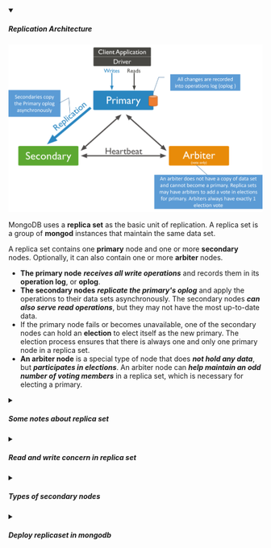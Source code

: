<!-- https://brandfolder.com/workbench/extract-text-from-image -->
<!-- ![for root](/img/interviews/angular/forroot.png) -->

<details open>
<summary><h5>Replication Architecture</h5></summary>

![Replication Architecture](/img/interviews/mongodb/replicaset.png)

MongoDB uses a **replica set** as the basic unit of replication. A replica set is a group of **mongod** instances that maintain the same data set. 

A replica set contains one **primary** node and one or more **secondary** nodes. Optionally, it can also contain one or more **arbiter** nodes.

- **The primary node** ***receives all write operations*** and records them in its **operation log**, or **oplog**. 
- **The secondary nodes** ***replicate the primary's oplog*** and apply the operations to their data sets asynchronously. The secondary nodes ***can also serve read operations***, but they may not have the most up-to-date data.
- If the primary node fails or becomes unavailable, one of the secondary nodes can hold an **election** to elect itself as the new primary. The election process ensures that there is always one and only one primary node in a replica set.
- **An arbiter node** is a special type of node that does ***not hold any data***, but ***participates in elections***. An arbiter node can ***help maintain an odd number of voting members*** in a replica set, which is necessary for electing a primary.

</details>

<details>
<summary><h5>Some notes about replica set</h5></summary>

- A replica set can have ***up to 50 members***, but ***only 7 members can vote*** in elections.
- A replica set can have ***only one primary node at a time***, and it must have a majority of voting members online to elect or maintain a primary node.
-  A replica set ***should have an odd number of voting members***. If a replica set has an even number of voting members, and half of them vote for one candidate and half of them vote for another candidate, then there is no clear winner and the election fails.
- A replica set can have different types of secondary nodes, such as hidden nodes, delayed nodes, or non-voting nodes, for different purposes.
- A replica set can use authentication and encryption to secure the communication between the members.
- A replica set can use tags to group the members by location, function, or hardware configuration. Tags can be used to control read preferences and write concerns.

</details>

<details>
<summary><h5>Read and write concern in replica set</h5></summary>

Read and write concern in replica set are options that allow you to control the consistency and durability of the data read and written from replica sets.

- To read data from the primary node only, you can use the following read concern:

```json
{ readConcern: { level: "local" } }
```

- To read data that has been acknowledged by a majority of the replica set members, you can use the following read concern:

```json
{ readConcern: { level: "majority" } }
```

- To read data that reflects all successful writes issued with a majority write concern and that are acknowledged by the current primary node, you can use the following read concern:

```json
{ readConcern: { level: "linearizable" } }
```

- To read data from any available replica set member, regardless of whether the data may be rolled back or not, you can use the following read concern:

```json
{ readConcern: { level: "available" } }
```

- To read data from a specific point in time that reflects the majority committed state of the data, you can use the following read concern:

```json
{ readConcern: { level: "snapshot" } }
```

![write concern](/img/interviews/mongodb/write-concern.png)

- To write data to the primary node only, you can use the following write concern:

```json
{ writeConcern: { w: 1 } }
```

- To write data to a majority of the replica set members, you can use the following write concern:

```json
{ writeConcern: { w: "majority" } }
```

- To write data to at least three replica set members, you can use the following write concern:

```json
{ writeConcern: { w: 3 } }
```

- To write data to a specific set of replica set members that have a certain tag, you can use the following write concern:

```json
{ writeConcern: { w: "<tag>" } }
```

- To write data with a timeout of 10 seconds, you can use the following write concern:

```json
{ writeConcern: { w: "majority", wtimeout: 10000 } }
```

:::note

A majority of the replica set members is the smallest number of members that constitutes more than half of the voting members in the replica set. For example, if a replica set has 5 voting members, a majority is 3. If a replica set has 6 voting members, a majority is 4.

:::

:::note

You can specify read and write concerns for the following commands in MongoDB:

- For read operations, you can use the **find**, **aggregate**, **count**, **distinct**, **geoNear**, and **geoSearch** commands with the **readConcern** option.
- For write operations, you can use the **insert**, **update**, **delete**, and **findAndModify** commands with the **writeConcern** option.
- For other commands that support read or write concerns, you can use the **db.runCommand()** method with the **readConcern** or **writeConcern** option. For example, you can use the **createIndexes** command with the **writeConcern** option as follows:

```json
db.runCommand( {
   createIndexes: "products",
   indexes: [
      { key: { item: 1 }, name: "item_1" }
   ],
   writeConcern: { w: "majority" }
} )
```

:::

</details>

<details>
<summary><h5>Types of secondary nodes</h5></summary>

You can configure a secondary member for a specific purpose. You can configure a secondary to:

- **Priority 0 Node**: In MongoDB, The higher the priority, the more likely a node is to become the primary. The default priority is 1, and you can set it to any value between 0 and 1000. To prevent a node from becoming a primary in an election, which allows it to reside in a secondary data center or to serve as a cold standby. These are called **priority 0** replica set members.
- **Hidden Node**: Prevent applications from reading from it, which allows it to run applications that require separation from normal traffic (***running in background***). These are called **hidden** replica set members (usually, ***use for analytics***).
- **Delayed Node**: Keep a ***running "historical" snapshot*** for use in recovery from certain errors, such as unintentionally deleted databases. These are called **delayed** replica set members.

</details>

<details>
<summary><h5>Deploy replicaset in mongodb</h5></summary>

First of all, to deploy a replica set in MongoDB, you need to ***have at least three mongod instances*** running on separate machines or on the same machine with different ports.

For example, if you have three mongod instances running on localhost with ports `27017`, `27018`, and `27019`, and you want to create a replica set named `rs0`, you can do the following steps:

- Start each mongod instance with the `--replSet rs0` option. For example:

```sh
mongod --port 27017 --dbpath /data/db1 --replSet rs0
mongod --port 27018 --dbpath /data/db2 --replSet rs0
mongod --port 27019 --dbpath /data/db3 --replSet rs0
```

- Connect to one of the mongod instances with mongosh. For example:
```sh
mongosh --port 27017
```

- Initiate the replica set with the rs.initiate () command. For example:
```sh
rs.initiate ()
```
- Add the other members to the replica set with the rs.add () command. For example:
```sh
rs.add ("localhost:27018")
rs.add ("localhost:27019")
```
- Check the status of the replica set with the rs.status () command. For example:
```sh
rs.status ()
```
- connect to replicaset using nodejs

```javascript
var mongoose = require ('mongoose');
var uri = 'mongodb://user:pass@host1:port1,host2:port2/dbname?replicaSet=rsname';
var options = {
  db: { native_parser: true },
  replset: {
    auto_reconnect:false,
    poolSize: 10,
    socketOptions: {
      keepAlive: 1000,
      connectTimeoutMS: 30000
    }
  },
  server: {
    poolSize: 5,
    socketOptions: {
      keepAlive: 1000,
      connectTimeoutMS: 30000
    }
  }
};
mongoose.connect (uri, options);
```
</details>
